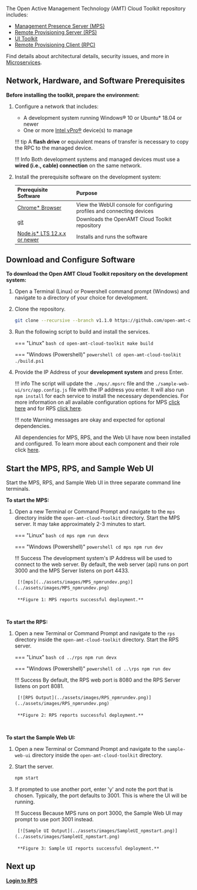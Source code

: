 

The Open Active Management Technology (AMT) Cloud Toolkit repository includes: 

- [Management Presence Server (MPS)](../Glossary.md#m)
- [Remote Provisioning Server (RPS)](../Glossary.md#r)
- [UI Toolkit](../Glossary.md#u)
- [Remote Provisioning Client (RPC)](../Glossary.md#r)

Find details about architectural details, security issues, and more in [Microservices](../Microservices/overview.md).

## Network, Hardware, and Software Prerequisites

**Before installing the toolkit, prepare the environment:**

1. Configure a network that includes:

    -  A development system running Windows® 10 or Ubuntu* 18.04 or newer 
    -  One or more [Intel vPro®](https://www.intel.com/content/www/us/en/architecture-and-technology/vpro/what-is-vpro.html) device(s) to manage

    !!! tip
        A **flash drive** or equivalent means of transfer is necessary to copy the RPC to the managed device.

    !!! Info
        Both development systems and managed devices must use a **wired (i.e., cable) connection** on the same network.

2. Install the prerequisite software on the development system:

    | Prerequisite Software | Purpose |
    | :----------- |  :--|
    | [Chrome* Browser](https://www.google.com/chrome) | View the WebUI console for configuring profiles and connecting devices | 
    | [git](https://git-scm.com/downloads)| Downloads the OpenAMT Cloud Toolkit repository | 
    | [Node.js* LTS 12.x.x or newer](https://nodejs.org/) | Installs and runs the software | 

## Download and Configure Software

**To download the Open AMT Cloud Toolkit repository on the development system:**

1. Open a Terminal (Linux) or Powershell command prompt (Windows) and navigate to a directory of your choice for development. 

2. Clone the repository.
    ``` bash
    git clone --recursive --branch v1.1.0 https://github.com/open-amt-cloud-toolkit/open-amt-cloud-toolkit
    ```

3. Run the following script to build and install the services. 

    === "Linux"
        ``` bash
        cd open-amt-cloud-toolkit
        make build
        ```

    === "Windows (Powershell)"
        ``` powershell
        cd open-amt-cloud-toolkit
        ./build.ps1
        ```

4. Provide the IP Address of your **development system** and press Enter. 

    !!! info
        The script will update the `./mps/.mpsrc` file and the `./sample-web-ui/src/app.config.js` file with the IP address you enter. It will also run `npm install` for each service to install the necessary dependencies. For more information on all available configuration options for MPS [click here](../Microservices/MPS/configuration.md) and for RPS [click here](../Microservices/RPS/configuration.md).

    !!! note
        Warning messages are okay and expected for optional dependencies.

    All dependencies for MPS, RPS, and the Web UI have now been installed and configured. To learn more about each component and their role click [here](../Microservices/overview.md).

## Start the MPS, RPS, and Sample Web UI

Start the MPS, RPS, and Sample Web UI in three separate command line terminals. 

**To start the MPS:**

1. Open a new Terminal or Command Prompt and navigate to the `mps` directory inside the `open-amt-cloud-toolkit` directory. Start the MPS server. It may take approximately 2-3 minutes to start.

    === "Linux"
        ``` bash
        cd mps
        npm run devx
        ```

    === "Windows (Powershell)"
        ``` powershell
        cd mps
        npm run dev
        ```

    !!! Success
        The development system's IP Address will be used to connect to the web server. By default, the web server (api) runs on port 3000 and the MPS Server listens on port 4433.

        [![mps](../assets/images/MPS_npmrundev.png)](../assets/images/MPS_npmrundev.png)

        **Figure 1: MPS reports successful deployment.**

    <!-- !!! Note
        Because the `generateCertificates` field is set to true in the `.mpsrc` file, certificates will be generated and stored in the `../mps/private` directory. -->

<br>

**To start the RPS:**

1. Open a new Terminal or Command Prompt and navigate to the `rps` directory inside the `open-amt-cloud-toolkit` directory. Start the RPS server.

    === "Linux"
        ``` bash
        cd ../rps
        npm run devx
        ```

    === "Windows (Powershell)"
        ``` powershell
        cd ..\rps
        npm run dev
        ```


    !!! Success
        By default, the RPS web port is 8080 and the RPS Server listens on port 8081.

        [![RPS Output](../assets/images/RPS_npmrundev.png)](../assets/images/RPS_npmrundev.png)

        **Figure 2: RPS reports successful deployment.**

<br>

**To start the Sample Web UI:**

1. Open a new Terminal or Command Prompt and navigate to the `sample-web-ui` directory inside the `open-amt-cloud-toolkit` directory.

2. Start the server.

    ``` bash
    npm start
    ```

3. If prompted to use another port, enter 'y' and note the port that is chosen. Typically, the port defaults to 3001. This is where the UI will be running.

    !!! Success
        Because MPS runs on port 3000, the Sample Web UI may prompt to use port 3001 instead.

        [![Sample UI Output](../assets/images/SampleUI_npmstart.png)](../assets/images/SampleUI_npmstart.png)

        **Figure 3: Sample UI reports successful deployment.**


## Next up

[**Login to RPS**](../General/loginToRPS.md)

